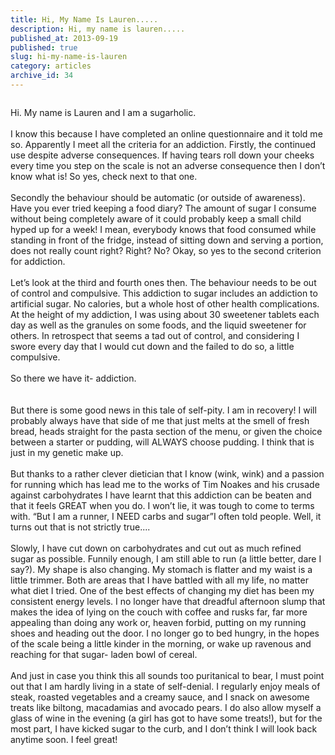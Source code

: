 ```yaml
---
title: Hi, My Name Is Lauren.....
description: Hi, my name is lauren.....
published_at: 2013-09-19
published: true
slug: hi-my-name-is-lauren
category: articles
archive_id: 34
---
```


<div><img src="/assets/images/articles/rsz_dsc_0495_rs.jpg" alt=""><p class="caption"></p>Hi. My name is Lauren and I am a sugarholic.<br><br>
I know this because I have completed an online questionnaire and it told me so. Apparently I meet all the criteria for an addiction. Firstly, the continued use despite adverse consequences. If having tears roll down your cheeks every time you step on the scale is not an adverse consequence then I don’t know what is! So yes, check next to that one.<br><br>
Secondly the behaviour should be automatic (or outside of awareness). Have you ever tried keeping a food diary? The amount of sugar I consume without being completely aware of it could probably keep a small child hyped up for a week! I mean, everybody knows that food consumed while standing in front of the fridge, instead of sitting down and serving a portion, does not really count right? Right? No? Okay, so yes to the second criterion for addiction.  <br><br>
Let’s  look at the third and fourth ones then. The behaviour needs to be out of control and compulsive. This addiction to sugar includes an addiction to artificial sugar. No calories, but a whole host of other health complications. At the height of my addiction, I was using about 30 sweetener tablets each day as well as the granules on some foods, and the liquid sweetener for others. In retrospect that seems a tad out of control, and considering I swore every day that I would cut down and the failed to do so, a little compulsive. <br><br>
So there we have it- addiction.<br><br><br>
But there is some good news in this tale of self-pity. I am in recovery! I will probably always have that side of me that just melts at the smell of fresh bread, heads straight for the pasta section of the menu, or given the choice between a starter or pudding, will ALWAYS choose pudding. I think that is just in my genetic make up. <br><br>
But thanks to a rather clever dietician that I know (wink, wink) and a passion for running which has lead me to the works of Tim Noakes and his crusade against carbohydrates I have learnt that this addiction can be beaten and that it feels GREAT when you do. I won’t lie, it was tough to come to terms with. “But I am a runner, I NEED carbs and sugar”I often told people. Well, it turns out that is not strictly true....<br><br>
Slowly, I have cut down on carbohydrates and cut out as much refined sugar as possible. Funnily enough, I am still able to run (a little better, dare I say?). My shape is also changing. My stomach is flatter and my waist is a little trimmer. Both are areas that I have battled with all my life, no matter what diet I tried. One of the best effects of changing my diet has been my consistent energy levels. I no longer have that dreadful afternoon slump that makes the idea of lying on the couch with coffee and rusks far, far more appealing than doing any work or, heaven forbid, putting on my running shoes and heading out the door. I no longer go to bed hungry, in the hopes of the scale being a little kinder in the morning, or wake up ravenous and reaching for that sugar- laden bowl of cereal.  <br><br>
And just in case you think this all sounds too puritanical to bear, I must point out that I am hardly living in a state of self-denial. I regularly enjoy meals of steak, roasted vegetables and a creamy sauce, and I snack on awesome treats like biltong, macadamias and avocado pears. I do also allow myself a glass of wine in the evening (a girl has got to have some treats!), but for the most part, I have kicked sugar to the curb, and I don’t think I will look back anytime soon. I feel great!</div>